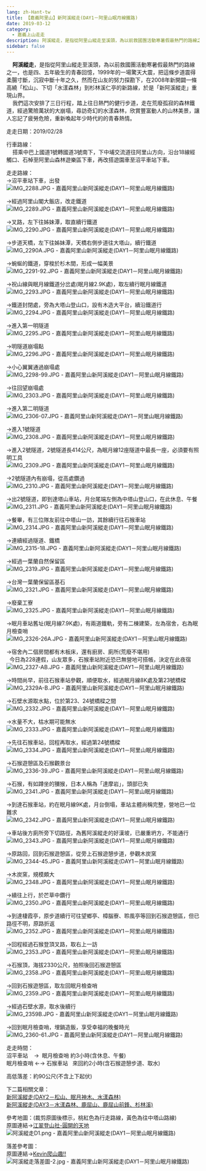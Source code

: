 ```yaml
---
lang: zh-Hant-tw
title: 【嘉義阿里山】新阿溪縱走(DAY1－阿里山眠月線鐵路)
date: 2019-03-12
category: 
  - 嘉義上山走走
description: 阿溪縱走，是指從阿里山縱走至溪頭，為以前救國團活動寒暑假最熱門的路線之一，也是四、五年級生的青春回憶，1999年的一場驚天大震，把這條步道震得柔腸寸斷，沉寂中斷十年之久，然而在山友的努力探勘下，在2008年新開闢一條高繞「松山」、下切「水漾森林」到杉林溪仁亭的新路線，於是「新阿溪縱走」重現山界。 我們這次安排了三日行程，踏上往日熱門的健行步道，走在荒廢孤寂的森林鐵道，經過驚險萬狀的大崩塌，尋訪奇幻的水漾森林，欣賞豐富動人的山林美景，讓人忘記了疲勞危險，重新喚起年少時代的的青春熱情。
sidebar: false
---
```


    **阿溪縱走**，是指從阿里山縱走至溪頭，為以前救國團活動寒暑假最熱門的路線之一，也是四、五年級生的青春回憶，1999年的一場驚天大震，把這條步道震得柔腸寸斷，沉寂中斷十年之久，然而在山友的努力探勘下，在2008年新開闢一條高繞「松山」、下切「水漾森林」到杉林溪仁亭的新路線，於是「新阿溪縱走」重現山界。  
    我們這次安排了三日行程，踏上往日熱門的健行步道，走在荒廢孤寂的森林鐵道，經過驚險萬狀的大崩塌，尋訪奇幻的水漾森林，欣賞豐富動人的山林美景，讓人忘記了疲勞危險，重新喚起年少時代的的青春熱情。

走走日期：2019/02/28

行車路線：  
    搭乘中巴上國道1號轉國道3號南下，下中埔交流道往阿里山方向，沿台18線經觸口、石棹至阿里山森林遊樂區下車，再改搭遊園車至沼平車站下車。

走走路線：  
→沼平車站下車，出發  
![IMG_2288.JPG - 嘉義阿里山新阿溪縱走(DAY1－阿里山眠月線鐵路)](image/1207178768_l.jpg)

→經過阿里山閣大飯店，改走鐵道  
![IMG_2289.JPG - 嘉義阿里山新阿溪縱走(DAY1－阿里山眠月線鐵路)](image/1207177872_l.jpg)

→叉路，左下往姊妹潭，取直續行鐵道  
![IMG_2290.JPG - 嘉義阿里山新阿溪縱走(DAY1－阿里山眠月線鐵路)](image/1207177874_l.jpg)

→步道天橋，左下往姊妹潭，天橋右側步道往大塔山，續行鐵道  
![IMG_2290A.JPG - 嘉義阿里山新阿溪縱走(DAY1－阿里山眠月線鐵路)](image/1207177673_l.jpg)

→蜿蜒的鐵道，穿梭於杉木間，形成一幅美景  
![IMG_2291-92.JPG - 嘉義阿里山新阿溪縱走(DAY1－阿里山眠月線鐵路)](image/1207178769_l.jpg)

→祝山線與眠月線鐵道分岔處(眠月線2.9K處)，取左續行眠月線鐵道  
![IMG_2293.JPG - 嘉義阿里山新阿溪縱走(DAY1－阿里山眠月線鐵路)](image/1207177479_l.jpg)

→鐵道封閉處，旁為大塔山登山口，設有木造大平台，續沿鐵道行  
![IMG_2294.JPG - 嘉義阿里山新阿溪縱走(DAY1－阿里山眠月線鐵路)](image/1207177675_l.jpg)

→進入第一明隧道  
![IMG_2295.JPG - 嘉義阿里山新阿溪縱走(DAY1－阿里山眠月線鐵路)](image/1207177275_l.jpg)

→明隧道崩塌點  
![IMG_2296.JPG - 嘉義阿里山新阿溪縱走(DAY1－阿里山眠月線鐵路)](image/1207177776_l.jpg)

→小心翼翼通過崩塌處  
![IMG_2298-99.JPG - 嘉義阿里山新阿溪縱走(DAY1－阿里山眠月線鐵路)](image/1207176894_l.jpg)

→往回望崩塌處  
![IMG_2303.JPG - 嘉義阿里山新阿溪縱走(DAY1－阿里山眠月線鐵路)](image/1207176895_l.jpg)

→進入第二明隧道  
![IMG_2306-07.JPG - 嘉義阿里山新阿溪縱走(DAY1－阿里山眠月線鐵路)](image/1207177877_l.jpg)

→進入1號隧道  
![IMG_2308.JPG - 嘉義阿里山新阿溪縱走(DAY1－阿里山眠月線鐵路)](image/1207177780_l.jpg)

→進入2號隧道，2號隧道長414公尺，為眠月線12座隧道中最長一座，必須要有照明工具  
![IMG_2309.JPG - 嘉義阿里山新阿溪縱走(DAY1－阿里山眠月線鐵路)](image/1207178373_l.jpg)

→2號隧道內有崩塌，從高處鑽過  
![IMG_2310.JPG - 嘉義阿里山新阿溪縱走(DAY1－阿里山眠月線鐵路)](image/1207177383_l.jpg)

→出2號隧道，即到達塔山車站，月台尾端左側為中塔山登山口，在此休息、午餐  
![IMG_2311.JPG - 嘉義阿里山新阿溪縱走(DAY1－阿里山眠月線鐵路)](image/1207177878_l.jpg)

→餐畢，有三位隊友前往中塔山一訪，其餘續行往石猴車站  
![IMG_2314.JPG - 嘉義阿里山新阿溪縱走(DAY1－阿里山眠月線鐵路)](image/1207174432_l.jpg)

→連續經過隧道、鐵橋  
![IMG_2315-18.JPG - 嘉義阿里山新阿溪縱走(DAY1－阿里山眠月線鐵路)](image/1207178580_l.jpg)

→經過一葉蘭自然保留區  
![IMG_2319.JPG - 嘉義阿里山新阿溪縱走(DAY1－阿里山眠月線鐵路)](image/1207177277_l.jpg)

→台灣一葉蘭保留區基石  
![IMG_2321.JPG - 嘉義阿里山新阿溪縱走(DAY1－阿里山眠月線鐵路)](image/1207176897_l.jpg)

→廢棄工寮  
![IMG_2325.JPG - 嘉義阿里山新阿溪縱走(DAY1－阿里山眠月線鐵路)](image/1207178374_l.jpg)

→眠月車站舊址(眠月線7.9K處)，有兩道鐵軌，旁有二棟建築，左為宿舍，右為眠月檢查哨  
![IMG_2326-26A.JPG - 嘉義阿里山新阿溪縱走(DAY1－阿里山眠月線鐵路)](image/1207178376_l.jpg)

→宿舍內二個房間都有木板床，還有廚房、廁所(荒廢不堪用)  
  今日為228連假，山友眾多，石猴車站附近恐已無營地可搭帳，決定在此夜宿  
![IMG_2327-AB.JPG - 嘉義阿里山新阿溪縱走(DAY1－阿里山眠月線鐵路)](image/1207177279_l.jpg)

→時間尚早，前往石猴車站參觀，順便取水，經過眠月線8K處及第23號橋樑  
![IMG_2329A-B.JPG - 嘉義阿里山新阿溪縱走(DAY1－阿里山眠月線鐵路)](image/1207174433_l.jpg)

→石壁水源取水點，位於第23、24號橋樑之間  
![IMG_2332.JPG - 嘉義阿里山新阿溪縱走(DAY1－阿里山眠月線鐵路)](image/1207177281_l.jpg)

→水量不大，枯水期可能無水  
![IMG_2333.JPG - 嘉義阿里山新阿溪縱走(DAY1－阿里山眠月線鐵路)](image/1207176898_l.jpg)

→先往石猴車站，回程再取水，經過第24號橋樑  
![IMG_2334.JPG - 嘉義阿里山新阿溪縱走(DAY1－阿里山眠月線鐵路)](image/1207178283_l.jpg)

→石猴遊憩區及石猴觀景台  
![IMG_2336-39.JPG - 嘉義阿里山新阿溪縱走(DAY1－阿里山眠月線鐵路)](image/1207177480_l.jpg)

→石猴，有如蹲坐的獼猴，日本人稱為「達摩岩」，頭部已失  
![IMG_2341.JPG - 嘉義阿里山新阿溪縱走(DAY1－阿里山眠月線鐵路)](image/1207178582_l.jpg)

→到達石猴車站，約在眠月線9K處，月台倒塌，車站主體尚稱完整，營地已一位難求  
![IMG_2342.JPG - 嘉義阿里山新阿溪縱走(DAY1－阿里山眠月線鐵路)](image/1207177283_l.jpg)

→車站後方廁所旁下切路徑，為舊阿溪縱走的好漢坡，已嚴重坍方，不能通行  
![IMG_2343.JPG - 嘉義阿里山新阿溪縱走(DAY1－阿里山眠月線鐵路)](image/1207177482_l.jpg)

→原路回，回到石猴遊憩區，從旁上石猴遊憩步道，參觀木炭窯  
![IMG_2344-45.JPG - 嘉義阿里山新阿溪縱走(DAY1－阿里山眠月線鐵路)](image/1207178585_l.jpg)

→木炭窯，規模頗大  
![IMG_2348.JPG - 嘉義阿里山新阿溪縱走(DAY1－阿里山眠月線鐵路)](image/1207178773_l.jpg)

→續往上行，於芒草中鑽行  
![IMG_2350.JPG - 嘉義阿里山新阿溪縱走(DAY1－阿里山眠月線鐵路)](image/1207178378_l.jpg)

→到達棲霞亭，原步道續行可往望鄉亭、樟腦寮、聆風亭等回到石猴遊憩區，但已路徑不明，原路折返  
![IMG_2352.JPG - 嘉義阿里山新阿溪縱走(DAY1－阿里山眠月線鐵路)](image/1207178588_l.jpg)

→回程經過石猴登頂叉路，取右上一訪  
![IMG_2353.JPG - 嘉義阿里山新阿溪縱走(DAY1－阿里山眠月線鐵路)](image/1207177390_l.jpg)

→石猴頂，海拔2330公尺，拍照後回石猴遊憩區  
![IMG_2358.JPG - 嘉義阿里山新阿溪縱走(DAY1－阿里山眠月線鐵路)](image/1207177284_l.jpg)

→回到石猴遊憩區，取左回眠月檢查哨  
![IMG_2359.JPG - 嘉義阿里山新阿溪縱走(DAY1－阿里山眠月線鐵路)](image/1207178590_l.jpg)

→經過石壁水源，取水後續行  
![IMG_2359B.JPG - 嘉義阿里山新阿溪縱走(DAY1－阿里山眠月線鐵路)](image/1207177484_l.jpg)

→回到眠月檢查哨，埋鍋造飯，享受幸福的晚餐時光  
![IMG_2360-61.JPG - 嘉義阿里山新阿溪縱走(DAY1－阿里山眠月線鐵路)](image/1207177682_l.jpg)

走走時間：  
沼平車站    →  眠月檢查哨 約3小時(含休息、午餐)  
眠月檢查哨 ←→ 石猴車站   來回約2小時(含石猴遊憩步道、取水)

高低落差：約90公尺(不含上下起伏)

下二篇相關文章：  
[新阿溪縱走(DAY2－松山、眠月神木、水漾森林)](https://blog.xuite.net/shiun101/1013399/587067181)  
[新阿溪縱走(DAY3－水漾森林、鹿屈山、鹿屈山前鋒、杉林溪)](https://blog.xuite.net/shiun101/1013399/587075493)

參考地圖：(裁剪原圖後標示，桃紅色為行走路線，黃色為往中塔山路線)  
原圖連結→[江翠登山社-圓開的天地](http://ms2.ctjh.ntpc.edu.tw/~uank3/110313chat.htm)  
![阿溪縱走D1.png - 嘉義阿里山新阿溪縱走(DAY1－阿里山眠月線鐵路)](image/1207177488_l.jpg)

落差參考圖：  
原圖連結→[Kevin爬山趣!!](http://mingkevin77.pixnet.net/blog/post/216617807-20170527-29)  
![阿溪縱走落差圖-2.jpg - 嘉義阿里山新阿溪縱走(DAY1－阿里山眠月線鐵路)](image/1207177425_l.jpg)